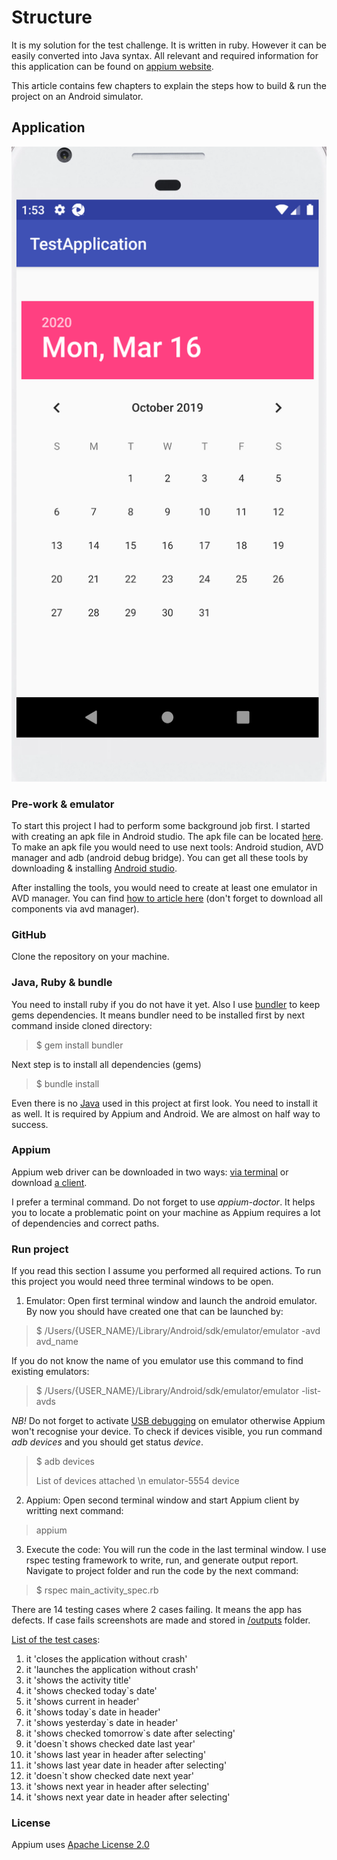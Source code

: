 # Structure
It is my solution for the test challenge. It is written in ruby. However it can be easily converted into Java syntax. All relevant and required information for this application can be found on [appium website](http://appium.io/docs/en/commands/status/).

This article contains few chapters to explain the steps how to build & run the project on an Android simulator.

## Application
![GitHub](/resources/app.png)


### Pre-work & emulator
To start this project I had to perform some background job first. I started with creating an apk file in Android studio.
The apk file can be located [here](https://github.com/GekkoTheFirst/challenge-one/tree/master/resources).
To make an apk file you would need to use next tools: Android studion, AVD manager and adb (android  debug bridge). You can get all these tools by downloading & installing [Android studio](https://developer.android.com/studio).

After installing the tools, you would need to create at least one emulator in AVD manager. You can find [how to article here](https://developer.android.com/studio/run/managing-avds) (don't forget to download all components via avd manager).

### GitHub
Clone the repository on your machine.

### Java, Ruby & bundle
You need to install ruby if you do not have it yet. Also I use [bundler](https://bundler.io/) to keep gems dependencies. It means bundler need to be installed first by next command inside cloned directory:
> $ gem install bundler

Next step is to install all dependencies (gems)
> $ bundle install

Even there is no [Java](https://www.java.com/en/download/) used in this project at first look. You need to install it as well. It is required by Appium and Android. We are almost on half way to success.

### Appium
Appium web driver can be downloaded in two ways: [via terminal](http://appium.io/docs/en/about-appium/getting-started/) or download [a client](https://github.com/appium/appium-desktop/releases/tag/v1.15.1).

I prefer a terminal command. Do not forget to use *appium-doctor*. It helps you to locate a problematic point on your machine as Appium requires a lot of dependencies and correct paths.

### Run project
If you read this section I assume you performed all required actions. To run this project you would need three terminal windows to be open.
1. Emulator:
Open first terminal window and launch the android emulator. By now you should have created one that can be launched by:
> $ /Users/{USER_NAME}/Library/Android/sdk/emulator/emulator -avd avd_name

If you do not know the name of you emulator use this command to find existing emulators:
> $ /Users/{USER_NAME}/Library/Android/sdk/emulator/emulator -list-avds

*NB!* Do not forget to activate [USB debugging](https://www.qafox.com/appium-enabling-debugging-mode-in-android-devices-emulators/) on emulator otherwise Appium won't recognise your device.
To check if devices visible, you run command *adb devices* and you should get status _device_.
>$ adb devices
>
> List of devices attached \n
> emulator-5554	device

2. Appium:
Open second terminal window and start Appium client by writting next command:
> appium

3. Execute the code:
You will run the code in the last terminal window. I use rspec testing framework to write, run, and generate output report. Navigate to project folder and run the code by the next command:
> $ rspec main_activity_spec.rb

There are 14 testing cases where 2 cases failing. It means the app has defects. If case fails screenshots are made and stored in [/outputs](/outputs) folder.

[List of the test cases](https://github.com/GekkoTheFirst/challenge-one/blob/07c6819c8fddd60c099c5a0d8e1bdb7c479677c2/main_activity_spec.rb#L56):
1. it 'closes the application without crash'
2. it 'launches the application without crash'
3. it 'shows the activity title'
4. it 'shows checked today`s date'
5. it 'shows current in header'
6. it 'shows today`s date in header'
7. it 'shows yesterday`s date in header'
8. it 'shows checked tomorrow`s date after selecting'
9. it 'doesn`t shows checked date last year'
10. it 'shows last year in header after selecting'
11. it 'shows last year date in header after selecting'
12. it 'doesn`t show checked date next year'
13. it 'shows next year in header after selecting'
14. it 'shows next year date in header after selecting'

### License
Appium uses [Apache License 2.0](https://github.com/appium/appium/blob/master/LICENSE)
